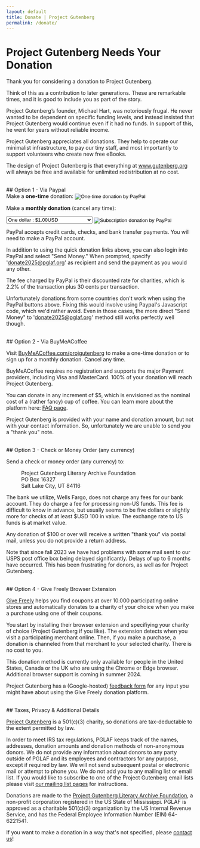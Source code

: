 ```yaml
---
layout: default
title: Donate | Project Gutenberg
permalink: /donate/
---
```


Project Gutenberg Needs Your Donation
=====================================

Thank you for considering a donation to Project Gutenberg.

Think of this as a contribution to later generations. These are remarkable times, and it is good to include you as part of the story.

Project Gutenberg’s founder, Michael Hart, was notoriously frugal. He never wanted to be dependent on specific funding levels, and instead insisted that Project Gutenberg would continue even if it had no funds. In support of this, he went for years without reliable income.

Project Gutenberg appreciates all donations. They help to operate our minimalist infrastructure, to pay our tiny staff, and most importantly to support volunteers who create new free eBooks.

The design of Project Gutenberg is that everything at www.gutenberg.org will always be free and available for unlimited redistribution at no cost.


<br>
## <a name="using-paypal"></a> Option 1 - Via Paypal
<form action="https://www.paypal.com/cgi-bin/webscr" method="post" target="new">
  Make a <strong>one-time</strong> donation:
  <input type="hidden" name="cmd" value="_s-xclick" >
  <input type="hidden" name="hosted_button_id" value="XKAL6BZL3YPSN" >
    <input type="image" src="/pics/en_US.gif" border="0" name="submit" alt="One-time donation by PayPal" style="vertical-align: middle">
</form>

<form action="https://www.paypal.com/cgi-bin/webscr" method="post" target="new">

<input type="hidden" name="cmd" value="_s-xclick" >
<input type="hidden" name="hosted_button_id" value="EAKP47JLLM5V2" >
<input type="hidden" name="on0" value="Monthly donation amount" >
<input type="hidden" name="currency_code" value="USD" >

Make a <strong>monthly donation</strong> (cancel any time): 

<select name="os0">
      <option value="One dollar">One dollar : $1.00USD</option>
      <option value="Five dollars">Five dollars : $5.00USD</option>
      <option value="Ten dollars">Ten dollars : $10.00USD</option>
      <option value="Fifteen dollars">Fifteen dollars : $15.00USD</option>
      <option value="Twenty dollars">Twenty dollars : $20.00USD</option>
      <option value="Twenty-five dollars">Twenty-five dollars : $25.00USD</option>
      <option value="One hundred dollars">One hundred dollars : $100.00USD</option>
</select>

<input type="image" src="/pics/btn_subscribe_SM.gif" border="0" name="submit" alt="Subscription donation by PayPal" style="vertical-align: middle">

</form>

PayPal accepts credit cards, checks, and bank transfer payments. You will need to make a PayPal account.

In addition to using the quick donation links above, you can also login into PayPal and select "Send Money." When prompted, specify 'donate2025@pglaf.org' as recipient and send the payment as you would any other.

The fee charged by PayPal is their discounted rate for charities, which is 2.2% of the transaction plus 30 cents per transaction.

Unfortunately donations from some countries don't work when using the PayPal buttons above. Fixing this would involve using Paypal's Javascript code, which we'd rather avoid. Even in those cases, the more direct "Send Money" to 'donate2025@pglaf.org' method still works perfectly well though.


<br>
## <a name="using-buymeacoffee"></a> Option 2 - Via BuyMeACoffee

Visit <a href="https://BuyMeACoffee.com/projgutenberg">BuyMeACoffee.com/projgutenberg</a> to make a one-time donation or to sign up for a monthly donation. Cancel any time.

BuyMeACoffee requires no registration and supports the major Payment providers, including Visa and MasterCard. 100% of your donation will reach Project Gutenberg.

You can donate in any increment of $5, which is envisioned as the nominal cost of a (rather fancy) cup of coffee. You can learn more about the platform here: <a href="https://www.buymeacoffee.com/faq">FAQ page</a>.

Project Gutenberg is provided with your name and donation amount, but not with your contact information. So, unfortunately we are unable to send you a "thank you" note.


<br>
## <a name="by-check-or-money-order"></a> Option 3 - Check or Money Order (any currency)

Send a check or money order (any currency) to:

<dl><dd>Project Gutenberg Literary Archive Foundation</dd>
<dd>PO Box 16327</dd>
<dd>Salt Lake City, UT 84116</dd></dl>

The bank we utilize, Wells Fargo, does not charge any fees for our bank account. They do charge a fee for processing non-US funds. This fee is difficult to know in advance, but usually seems to be five dollars or slightly more for checks of at least $USD 100 in value. The exchange rate to US funds is at market value.

Any donation of $100 or over will receive a written "thank you" via postal mail, unless you do not provide a return address.

Note that since fall 2023 we have had problems with some mail sent to our USPS post office box being delayed significantly. Delays of up to 6 months have occurred. This has been frustrating for donors, as well as for Project Gutenberg.


<br>
## <a name="givefreely"></a> Option 4 - Give Freely Browser Extension

<a href="https://givefreely.com/" target="_blank" rel="noopener noreferrer">Give Freely</a> helps you find coupons at over 10.000 participating online stores and automatically donates to a charity of your choice when you make a purchase using one of their coupons.

You start by installing their browser extension and specifiying your charity of choice (Project Gutenberg if you like). The extension detects when you visit a participating merchant online. Then, if you make a purchase, a donation is channeled from that merchant to your selected charity. There is no cost to you.

This donation method is currently only available for people in the United States, Canada or the UK who are using the Chrome or Edge browser. Additional browser support is coming in summer 2024.

Project Gutenberg has a (Google-hosted) <a href="https://docs.google.com/forms/d/e/1FAIpQLSdvk_QEXMmSWr042oJJ-HQf9JxGFJADEh5HJxTfOldQ-k0vLg/viewform?usp=sf_link" rel="noopener noreferrer">feedback form</a> for any input you might have about using the Give Freely donation platform.


<br>
## <a name="#additional-detail-on-how-to-donate"></a>Taxes, Privacy & Additional Details

[Project Gutenberg](/about/pglaf.html) is a 501(c)(3) charity, so donations are tax-deductable to the extent permitted by law.

<a name="privacy-policy-for-donations"></a>In order to meet IRS tax regulations, PGLAF keeps track of the names, addresses, donation amounts and donation methods of non-anonymous donors.
We do not provide any information about donors to any party outside of PGLAF and its employees and contractors for any purpose, except if required by law. We will not send subsequent postal or electronic mail or attempt to phone you. We do not add you to any mailing list or email list. If you would like to subscribe to one of the Project Gutenberg email lists please visit [our mailing list pages](https://lists.pglaf.org) for instructions.

Donations are made to the [Project Gutenberg Literary Archive Foundation](/about/pglaf.html), a non-profit corporation registered in the US State of Mississippi. PGLAF is approved as a charitable 501(c)(3) organization by the US Internal Revenue Service, and has the Federal Employee Information Number (EIN) 64-6221541.


If you want to make a donation in a way that's not specified, please [contact us](/about/contact_information.html)!

